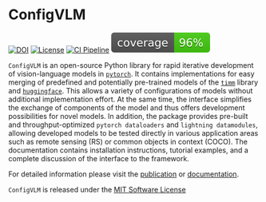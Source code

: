 # ConfigVLM

[![DOI](https://zenodo.org/badge/DOI/TODO)](https://doi.org/TODO)
[![License](https://img.shields.io/badge/License-MIT-blue.svg)](https://opensource.org/licenses/mit-0)
[![CI Pipeline](https://github.com/lhackel-tub/ConfigVLM/actions/workflows/ci.yml/badge.svg)](https://github.com/lhackel-tub/ConfigVLM/actions/workflows/ci.yml)
[![Code Coverage](./coverage.svg)](./.coverage)

<!-- introduction-start -->
`ConfigVLM` is an open-source Python library for rapid iterative development of vision-language models in [`pytorch`](https://pytorch.org/). It contains implementations for easy merging of predefined and potentially pre-trained models of the [`timm`](https://github.com/rwightman/pytorch-image-models) library and [`huggingface`](https://huggingface.co/). This allows a variety of configurations of models without additional implementation effort. At the same time, the interface simplifies the exchange of components of the model and thus offers development possibilities for novel models. In addition, the package provides pre-built and throughput-optimized `pytorch dataloaders` and `lightning datamodules`, allowing developed models to be tested directly in various application areas such as remote sensing (RS) or common objects in context (COCO). The documentation contains installation instructions, tutorial examples, and a complete discussion of the interface to the framework.
<!-- introduction-end -->

For detailed information please visit the [publication](TODO:arXiv-Link) or [documentation](./docs/_build/html/index.html).

`ConfigVLM` is released under the [MIT Software License](https://opensource.org/licenses/mit-0)
